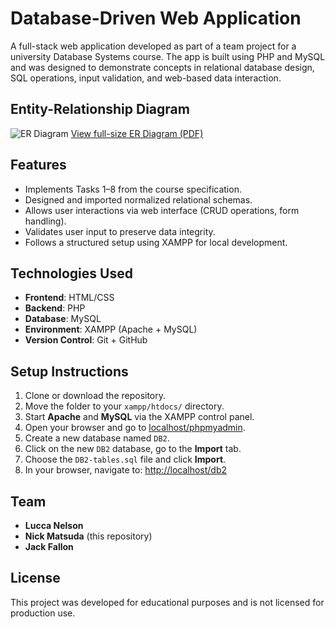 # Database-Driven Web Application

A full-stack web application developed as part of a team project for a university Database Systems course. The app is built using PHP and MySQL and was designed to demonstrate concepts in relational database design, SQL operations, input validation, and web-based data interaction.

## Entity-Relationship Diagram

![ER Diagram](https://raw.githubusercontent.com/Soren64/fullstack-php-web-app/main/ER-Diagram.png)
[View full-size ER Diagram (PDF)](./ER-Diagram.pdf)

## Features

- Implements Tasks 1–8 from the course specification.
- Designed and imported normalized relational schemas.
- Allows user interactions via web interface (CRUD operations, form handling).
- Validates user input to preserve data integrity.
- Follows a structured setup using XAMPP for local development.

## Technologies Used

- **Frontend**: HTML/CSS
- **Backend**: PHP
- **Database**: MySQL
- **Environment**: XAMPP (Apache + MySQL)
- **Version Control**: Git + GitHub

## Setup Instructions

1. Clone or download the repository.
2. Move the folder to your `xampp/htdocs/` directory.
3. Start **Apache** and **MySQL** via the XAMPP control panel.
4. Open your browser and go to [localhost/phpmyadmin](http://localhost/phpmyadmin).
5. Create a new database named `DB2`.
6. Click on the new `DB2` database, go to the **Import** tab.
7. Choose the `DB2-tables.sql` file and click **Import**.
8. In your browser, navigate to: [http://localhost/db2](http://localhost/db2)

## Team

- **Lucca Nelson**
- **Nick Matsuda** (this repository)
- **Jack Fallon**

## License

This project was developed for educational purposes and is not licensed for production use.

